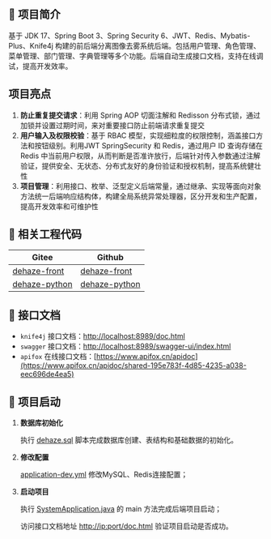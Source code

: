 ## 📢 项目简介

基于 JDK 17、Spring Boot 3、Spring Security 6、JWT、Redis、Mybatis-Plus、Knife4j 构建的前后端分离图像去雾系统后端。包括用户管理、角色管理、菜单管理、部门管理、字典管理等多个功能。后端自动生成接口文档，支持在线调试，提高开发效率。

## 项目亮点

1. **防⽌重复提交请求**：利⽤ Spring AOP 切⾯注解和 Redisson 分布式锁，通过加锁并设置过期时间，来对重要接⼝防⽌前端请求重复提交
2. **⽤户输⼊及权限校验**：基于 RBAC 模型，实现细粒度的权限控制，涵盖接口方法和按钮级别。利⽤JWT SpringSecurity 和 Redis，通过⽤户 ID 查询存储在 Redis 中当前⽤户权限，从⽽判断是否准许放⾏，后端针对传⼊参数通过注解验证，提供安全、无状态、分布式友好的身份验证和授权机制，提⾼系统健壮性
3. **项⽬管理**：利⽤接⼝、枚举、泛型定义后端常量，通过继承、实现等⾯向对象⽅法统⼀后端响应结构体，构建全局系统异常处理器，区分开发和⽣产配置，提⾼开发效率和可维护性

## 🌺 相关工程代码
| Gitee                                                        | Github                                                        |
|--------------------------------------------------------------|---------------------------------------------------------------|
| [dehaze-front](https://gitee.com/earthy-zinc/dehaze_front)   | [dehaze-front](https://github.com/earthy-zinc/dehaze_front)   |
| [dehaze-python](https://gitee.com/earthy-zinc/dehaze_python) | [dehaze-python](https://github.com/earthy-zinc/dehaze_python) |

## 🌈 接口文档

- `knife4j` 接口文档：[http://localhost:8989/doc.html](http://localhost:8989/doc.html)
- `swagger` 接口文档：[http://localhost:8989/swagger-ui/index.html](http://localhost:8989/swagger-ui/index.html)
- `apifox`  在线接口文档：[https://www.apifox.cn/apidoc](https://www.apifox.cn/apidoc/shared-195e783f-4d85-4235-a038-eec696de4ea5)


## 🚀 项目启动

1. **数据库初始化**

   执行 [dehaze.sql](sql/init.sql) 脚本完成数据库创建、表结构和基础数据的初始化。

2. **修改配置**

    [application-dev.yml](src/main/resources/application-dev.yml) 修改MySQL、Redis连接配置；

3. **启动项目**

    执行 [SystemApplication.java](src/main/java/com/pei/dehaze/SystemApplication.java) 的 main 方法完成后端项目启动；

    访问接口文档地址 [http://ip:port/doc.html](http://localhost:8989/doc.html) 验证项目启动是否成功。

